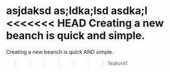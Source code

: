 asjdaksd
as;ldka;lsd
asdka;l
<<<<<<< HEAD
Creating a new beanch is quick and simple.
=======
Creating a new beanch is quick AND simple.
>>>>>>> feature1
